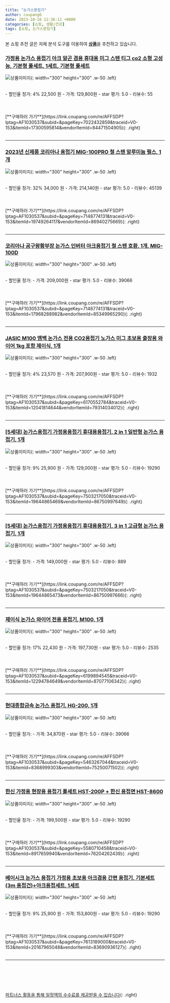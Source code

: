 ```yaml
---
title: "논가스용접기"
author: coupang6
date: 2023-10-16 12:36:11 +0800
categories: [쇼핑, 생활/건강]
tags: [쇼핑, 논가스용접기]
---
```


본 쇼핑 추천 글은 자체 분석 도구를 이용하여 [**상품**](https://link.coupang.com/a/bao1ui)을 추천하고 있습니다.

### [가정용 논가스 용접기 아크 알곤 겸용 휴대용 미그 스텐 티그 co2 소형 고성능, 기본형 풀세트, 1세트, 기본형 풀세트](https://link.coupang.com/re/AFFSDP?lptag=AF1030537&subid=&pageKey=7022432859&traceid=V0-153&itemId=17300595814&vendorItemId=84471504905)

![상품이미지](https://thumbnail7.coupangcdn.com/thumbnails/remote/230x230ex/image/vendor_inventory/3b73/207c58f1758a25111a4271fd84b7144c9fb74ee26c071ec0498afa4cd1ac.png){: width="300" height="300" .w-50 .left}


<br>
- 할인율 정가: 4%  22,500   원
- 가격: 129,800원
- star 평가: 5.0
- 리뷰수: 55
<br>
<br>
<br>
<br>
[**구매하러 가기**](https://link.coupang.com/re/AFFSDP?lptag=AF1030537&subid=&pageKey=7022432859&traceid=V0-153&itemId=17300595814&vendorItemId=84471504905){: .right}
<br>
<br>

---

### [2023년 신제품 코리아나 용접기 MIG-100PRO 철 스텐 알루미늄 펄스, 1개](https://link.coupang.com/re/AFFSDP?lptag=AF1030537&subid=&pageKey=7148774131&traceid=V0-153&itemId=19749264117&vendorItemId=86940275669)

![상품이미지](https://thumbnail6.coupangcdn.com/thumbnails/remote/230x230ex/image/vendor_inventory/b7ee/9065594f32e5ce910db031a8392307dc5733c1993d806e0f4216d3cd5b6e.jpg){: width="300" height="300" .w-50 .left}


<br>
- 할인율 정가: 32%  34,000   원
- 가격: 214,140원
- star 평가: 5.0
- 리뷰수: 45139
<br>
<br>
<br>
<br>
[**구매하러 가기**](https://link.coupang.com/re/AFFSDP?lptag=AF1030537&subid=&pageKey=7148774131&traceid=V0-153&itemId=19749264117&vendorItemId=86940275669){: .right}
<br>
<br>

---

### [코리아나 공구왕황부장 논가스 인버터 아크용접기 철 스텐 호환, 1개, MIG-100D](https://link.coupang.com/re/AFFSDP?lptag=AF1030537&subid=&pageKey=7148774131&traceid=V0-153&itemId=17968288982&vendorItemId=85349965290)

![상품이미지](https://thumbnail6.coupangcdn.com/thumbnails/remote/230x230ex/image/vendor_inventory/ed1d/4825e1110be779bcd239ea91d12549490b69f1a4dd1290e576d2ffbeadfb.jpg){: width="300" height="300" .w-50 .left}


<br>
- 할인율 정가: 
- 가격: 209,000원
- star 평가: 5.0
- 리뷰수: 39066
<br>
<br>
<br>
<br>
[**구매하러 가기**](https://link.coupang.com/re/AFFSDP?lptag=AF1030537&subid=&pageKey=7148774131&traceid=V0-153&itemId=17968288982&vendorItemId=85349965290){: .right}
<br>
<br>

---

### [JASIC M100 엠백 논가스 전용 CO2용접기 노가스 미그 초보용 출장용 와이어 1kg 포함 제이식, 1개](https://link.coupang.com/re/AFFSDP?lptag=AF1030537&subid=&pageKey=6170552784&traceid=V0-153&itemId=12041814644&vendorItemId=79314034012)

![상품이미지](https://thumbnail9.coupangcdn.com/thumbnails/remote/230x230ex/image/vendor_inventory/6d18/b1410097094767657faef3832448bd996ab3cd2c3e6f0623cec7f568775a.jpg){: width="300" height="300" .w-50 .left}


<br>
- 할인율 정가: 4%  23,570   원
- 가격: 207,900원
- star 평가: 5.0
- 리뷰수: 1932
<br>
<br>
<br>
<br>
[**구매하러 가기**](https://link.coupang.com/re/AFFSDP?lptag=AF1030537&subid=&pageKey=6170552784&traceid=V0-153&itemId=12041814644&vendorItemId=79314034012){: .right}
<br>
<br>

---

### [[5세대] 논가스용접기 가정용용접기 휴대용용접기, 2 in 1 일반형 논가스 용접기, 1개](https://link.coupang.com/re/AFFSDP?lptag=AF1030537&subid=&pageKey=7503217050&traceid=V0-153&itemId=19644865469&vendorItemId=86750997649)

![상품이미지](https://thumbnail8.coupangcdn.com/thumbnails/remote/230x230ex/image/vendor_inventory/1c6b/50db42e8caf8e34a83b16537719859018380d74aad2dff7eec20b1596ea0.jpg){: width="300" height="300" .w-50 .left}


<br>
- 할인율 정가: 9%  25,900   원
- 가격: 129,000원
- star 평가: 5.0
- 리뷰수: 19290
<br>
<br>
<br>
<br>
[**구매하러 가기**](https://link.coupang.com/re/AFFSDP?lptag=AF1030537&subid=&pageKey=7503217050&traceid=V0-153&itemId=19644865469&vendorItemId=86750997649){: .right}
<br>
<br>

---

### [[5세대] 논가스용접기 가정용용접기 휴대용용접기, 3 in 1 고급형 논가스 용접기, 1개](https://link.coupang.com/re/AFFSDP?lptag=AF1030537&subid=&pageKey=7503217050&traceid=V0-153&itemId=19644865473&vendorItemId=86750997666)

![상품이미지](https://thumbnail10.coupangcdn.com/thumbnails/remote/230x230ex/image/vendor_inventory/d08d/53b553fc9f82d4c7fdd0482b7b15e737cdda48fe3873159946a3937d583c.jpg){: width="300" height="300" .w-50 .left}


<br>
- 할인율 정가: 
- 가격: 149,000원
- star 평가: 5.0
- 리뷰수: 889
<br>
<br>
<br>
<br>
[**구매하러 가기**](https://link.coupang.com/re/AFFSDP?lptag=AF1030537&subid=&pageKey=7503217050&traceid=V0-153&itemId=19644865473&vendorItemId=86750997666){: .right}
<br>
<br>

---

### [제이식 논가스 와이어 전용 용접기, M100, 1개](https://link.coupang.com/re/AFFSDP?lptag=AF1030537&subid=&pageKey=6199894545&traceid=V0-153&itemId=12294784649&vendorItemId=87077106342)

![상품이미지](https://thumbnail8.coupangcdn.com/thumbnails/remote/230x230ex/image/vendor_inventory/7e18/445edb4565d8ef5ebbb9a58c1a7dfd5c0b3ae3434b66b1180054508435d1.jpg){: width="300" height="300" .w-50 .left}


<br>
- 할인율 정가: 17%  22,430   원
- 가격: 197,730원
- star 평가: 5.0
- 리뷰수: 2535
<br>
<br>
<br>
<br>
[**구매하러 가기**](https://link.coupang.com/re/AFFSDP?lptag=AF1030537&subid=&pageKey=6199894545&traceid=V0-153&itemId=12294784649&vendorItemId=87077106342){: .right}
<br>
<br>

---

### [현대종합금속 논가스 용접기, HG-200, 1개](https://link.coupang.com/re/AFFSDP?lptag=AF1030537&subid=&pageKey=5463267044&traceid=V0-153&itemId=8368999303&vendorItemId=75250071502)

![상품이미지](https://thumbnail7.coupangcdn.com/thumbnails/remote/230x230ex/image/vendor_inventory/ed6e/836a6d692aa4922dd406beec09472f4acb87b79e0b514c294e0c151df7a4.jpg){: width="300" height="300" .w-50 .left}


<br>
- 할인율 정가: 
- 가격: 34,870원
- star 평가: 5.0
- 리뷰수: 39066
<br>
<br>
<br>
<br>
[**구매하러 가기**](https://link.coupang.com/re/AFFSDP?lptag=AF1030537&subid=&pageKey=5463267044&traceid=V0-153&itemId=8368999303&vendorItemId=75250071502){: .right}
<br>
<br>

---

### [한신 가정용 현장용 용접기 풀세트 HST-200P + 한신 용접면 HST-8600](https://link.coupang.com/re/AFFSDP?lptag=AF1030537&subid=&pageKey=5580710458&traceid=V0-153&itemId=8917659940&vendorItemId=76204262439)

![상품이미지](https://thumbnail9.coupangcdn.com/thumbnails/remote/230x230ex/image/vendor_inventory/2f68/da7a25de9566e73a097d93ee53d5d3da6b32f661435a1dc3c0652dc0df5a.jpg){: width="300" height="300" .w-50 .left}


<br>
- 할인율 정가: 
- 가격: 199,500원
- star 평가: 5.0
- 리뷰수: 19290
<br>
<br>
<br>
<br>
[**구매하러 가기**](https://link.coupang.com/re/AFFSDP?lptag=AF1030537&subid=&pageKey=5580710458&traceid=V0-153&itemId=8917659940&vendorItemId=76204262439){: .right}
<br>
<br>

---

### [베이시크 논가스 용접기 가정용 초보용 아크겸용 간편 용접기, 기본세트(3m 용접건)+아크용접세트, 1세트](https://link.coupang.com/re/AFFSDP?lptag=AF1030537&subid=&pageKey=7613189000&traceid=V0-153&itemId=20167965048&vendorItemId=83690936127)

![상품이미지](https://thumbnail6.coupangcdn.com/thumbnails/remote/230x230ex/image/vendor_inventory/b931/c8b4a334dcc0fd4c45d9226802dd8964aff089af29171ea0a334cb6a2e8a.png){: width="300" height="300" .w-50 .left}


<br>
- 할인율 정가: 9%  25,900   원
- 가격: 153,800원
- star 평가: 5.0
- 리뷰수: 19290
<br>
<br>
<br>
<br>
[**구매하러 가기**](https://link.coupang.com/re/AFFSDP?lptag=AF1030537&subid=&pageKey=7613189000&traceid=V0-153&itemId=20167965048&vendorItemId=83690936127){: .right}
<br>
<br>

---
<br><br><br><br><br> [파트너스 활동을 통해 일정액의 수수료를 제공받을 수 있습니다](https://link.coupang.com/a/bao1ui){: .right}